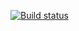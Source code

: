 [![Build status](https://ci.appveyor.com/api/projects/status/v2mja3ib06evvyjt/branch/master?svg=true)](https://ci.appveyor.com/project/century90/hw4-2-1/branch/master)